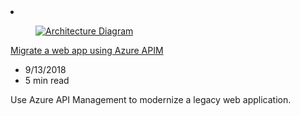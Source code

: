 <!-- Thie file is automatically generated by build/architectures/build_index.py.  Any updates will be lost. -->
<li class="grid-item item-column" data-categories="Web Migration Integration ">
<article class="card">
    <div class="card-header has-margin-bottom-none" aria-hidden="true">
        <figure class="image diagram has-height-175 has-overflow-hidden level">
            <a href="/azure/architecture/example-scenario/apps/apim-api-scenario"><img src="/azure/architecture/browse/thumbs/apim-api-scenario.png" class="diagram" alt="Architecture Diagram" data-linktype="relative-path"></a>
        </figure>
    </div>
    <div class="card-content">
        <a class="card-content-title has-margin-top-none" href="/azure/architecture/example-scenario/apps/apim-api-scenario">
            <p>Migrate a web app using Azure APIM</p>
        </a>
        <ul class="card-content-metadata">
            <li>9/13/2018</li>
            <li>5 min read</li>
        </ul>
        <p class="card-content-description">Use Azure API Management to modernize a legacy web application.</p>
        <div class="bottom-to-top-fade is-hidden-mobile"></div>
    </div>
</article>
</li>

